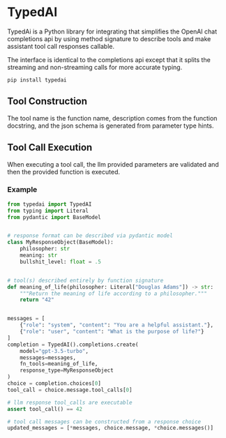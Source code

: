 # TypedAI

TypedAi is a Python library for integrating that simplifies the OpenAI chat completions api by using method signature to 
describe tools and make assistant tool call responses callable.

The interface is identical to the completions api except that it splits the streaming and non-streaming calls for
more accurate typing.

```pip install typedai```

## Tool Construction
The tool name is the function name, description comes from the function docstring, and the json schema is generated from 
parameter type hints.

## Tool Call Execution

When executing a tool call, the llm provided parameters are validated and then the provided function 
is executed. 

### Example

```python
from typedai import TypedAI
from typing import Literal
from pydantic import BaseModel


# response format can be described via pydantic model
class MyResponseObject(BaseModel):
    philosopher: str
    meaning: str
    bullshit_level: float = .5


# tool(s) described entirely by function signature
def meaning_of_life(philosopher: Literal["Douglas Adams"]) -> str:
    """Return the meaning of life according to a philosopher."""
    return "42"


messages = [
    {"role": "system", "content": "You are a helpful assistant."},
    {"role": "user", "content": "What is the purpose of life?"}
]
completion = TypedAI().completions.create(
    model="gpt-3.5-turbo",
    messages=messages,
    fn_tools=meaning_of_life,
    response_type=MyResponseObject
)
choice = completion.choices[0]
tool_call = choice.message.tool_calls[0]

# llm response tool_calls are executable
assert tool_call() == 42

# tool call messages can be constructed from a response choice
updated_messages = [*messages, choice.message, *choice.messages()]
```


